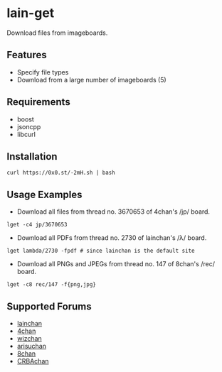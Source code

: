# lain-get
Download files from imageboards.
## Features
* Specify file types
* Download from a large number of imageboards (5)

## Requirements
* boost
* jsoncpp
* libcurl

## Installation
```
curl https://0x0.st/-2mH.sh | bash
```
## Usage Examples
* Download all files from thread no. 3670653 of 4chan's /jp/ board.
```
lget -c4 jp/3670653
```
* Download all PDFs from thread no. 2730 of lainchan's /λ/ board.
```
lget lambda/2730 -fpdf # since lainchan is the default site
```
* Download all PNGs and JPEGs from thread no. 147 of 8chan's /rec/ board.
```
lget -c8 rec/147 -f{png,jpg}
```
## Supported Forums
* [lainchan](https://lainchan.org)
* [4chan](https://4chan.org)
* [wizchan](https://wizchan.org)
* [arisuchan](https://arisuchan.jp/)
* [8chan](https://8ch.net/)
* [CRBAchan](https://ib.crba.dedyn.io)
